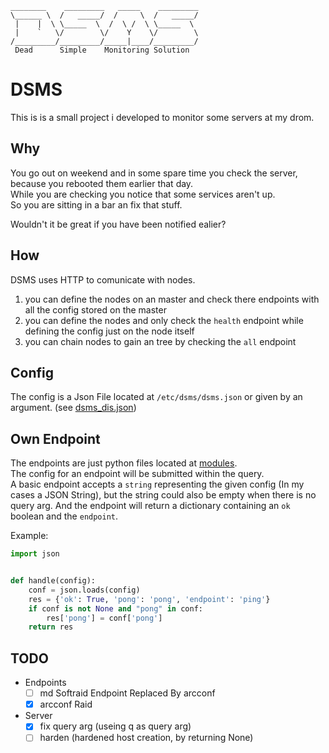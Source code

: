 ```
________    _________   _____    _________
\______ \  /   _____/  /     \  /   _____/
 |    |  \ \_____  \  /  \ /  \ \_____  \
 |    `   \/        \/    Y    \/        \
/_________/_________/_____|____/_________/
 Dead      Simple    Monitoring Solution
```

DSMS
====
This is is a small project i developed to monitor some servers at my drom.  

Why
---
You go out on weekend and in some spare time you check the server, because you rebooted them earlier that day.  
While you are checking you notice that some services aren't up.  
So you are sitting in a bar an fix that stuff.

Wouldn't it be great if you have been notified ealier?

How
---
DSMS uses HTTP to comunicate with nodes.
 1. you can define the nodes on an master and check there endpoints with all the config stored on the master  
 2. you can define the nodes and only check the ```health``` endpoint while defining the config just on the node itself
 3. you can chain nodes to gain an tree by checking the ```all``` endpoint
 
Config
------
The config is a Json File located at ```/etc/dsms/dsms.json``` or given by an argument.
(see [dsms_dis.json](./dsms_dist.json))

Own Endpoint
------------
The endpoints are just python files located at [modules](./dsmsMods/modules).  
The config for an endpoint will be submitted within the query.  
A basic endpoint accepts a ```string``` representing the given config (In my cases a JSON String),
but the string could also be empty when there is no query arg.
And the endpoint will return a dictionary containing an ```ok``` boolean and the ```endpoint```.

Example:
```python
import json


def handle(config):
    conf = json.loads(config)
    res = {'ok': True, 'pong': 'pong', 'endpoint': 'ping'}
    if conf is not None and "pong" in conf:
        res['pong'] = conf['pong']
    return res
```

TODO
----
* Endpoints
    - [ ] md Softraid Endpoint Replaced By arcconf
    - [x] arcconf Raid
    
* Server
    - [x] fix query arg (useing q as query arg)
    - [ ] harden (hardened host creation, by returning None)